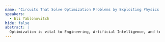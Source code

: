 ```yaml
---
name: "Circuits That Solve Optimization Problems by Exploiting Physics Inequalities"
speakers:
  - Eli Yablonovitch
hide: false
abstract: |
  Optimization is vital to Engineering, Artificial Intelligence, and to many areas of Science. Mathematically, we usually employ steepest-descent, or other digital algorithms. But every inequality in Physics performs optimization in the normal course of dynamical evolution—for free. In effect, Physics can provide machines which solve digital optimization problems much faster than any conventional computer.
---
```


